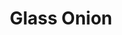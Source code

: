 ---
title: "Glass Onion"
year: 2022
rating: 2.5
stars: "★★½"
rewatched: false
permalink: "glass-onion"
watched_on: 2022-12-24
---